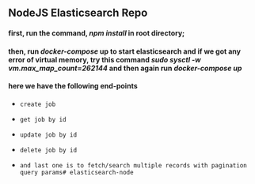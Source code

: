 ## NodeJS Elasticsearch Repo

#### first, run the command, *npm install* in root directory;

#### then, run *docker-compose* up to start elasticsearch and if we got any error of virtual memory, try this command *sudo sysctl -w vm.max_map_count=262144* and then again run *docker-compose up*

#### here we have the following end-points
*     create job
*     get job by id
*     update job by id
*     delete job by id
*     and last one is to fetch/search multiple records with pagination query params# elasticsearch-node

